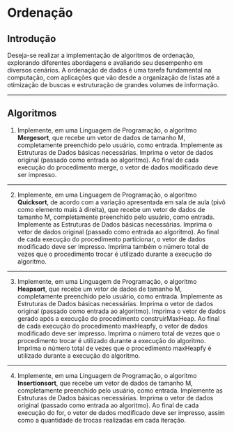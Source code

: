 # Ordenação

## Introdução
Deseja-se realizar a implementação de algoritmos de ordenação, explorando diferentes abordagens e avaliando seu desempenho em diversos cenários. A ordenação de dados é uma tarefa fundamental na computação, com aplicações que vão desde a organização de listas até a otimização de buscas e estruturação de grandes volumes de informação.

----

## Algoritmos

1. Implemente, em uma Linguagem de Programação, o algoritmo **Mergesort**, que recebe um vetor de dados de tamanho M, completamente preenchido pelo usuário, como entrada. Implemente as Estruturas de Dados básicas necessárias. Imprima o vetor de dados original (passado como entrada ao algoritmo). Ao final de cada execução do procedimento merge, o vetor de dados modificado deve ser impresso.

---

2. Implemente, em uma Linguagem de Programação, o algoritmo **Quicksort**, de acordo com a variação apresentada em sala de aula (pivô como elemento mais à direita), que recebe um vetor de dados de tamanho M, completamente preenchido pelo usuário, como entrada. Implemente as Estruturas de Dados básicas necessárias. Imprima o vetor de dados original (passado como entrada ao algoritmo). Ao final de cada execução do procedimento particionar, o vetor de dados modificado deve ser impresso. Imprima também o número total de vezes que o procedimento trocar é utilizado durante a execução do algoritmo.

---

3. Implemente, em uma Linguagem de Programação, o algoritmo **Heapsort**, que recebe um vetor de dados de tamanho M, completamente preenchido pelo usuário, como entrada. Implemente as Estruturas de Dados básicas necessárias. Imprima o vetor de dados original (passado como entrada ao algoritmo). Imprima o vetor de dados gerado após a execução do procedimento construirMaxHeap. Ao final de cada execução do procedimento maxHeapfy, o vetor de dados modificado deve ser impresso. Imprima o número total de vezes que o procedimento trocar é utilizado durante a execução do algoritmo. Imprima o número total de vezes que o procedimento maxHeapfy é utilizado durante a execução do algoritmo.

---

4. Implemente, em uma Linguagem de Programação, o algoritmo **Insertionsort**, que recebe um vetor de dados de tamanho M, completamente preenchido pelo usuário, como entrada. Implemente as Estruturas de Dados básicas necessárias. Imprima o vetor de dados original (passado como entrada ao algoritmo). Ao final de cada execução do for, o vetor de dados modificado deve ser impresso, assim como a quantidade de trocas realizadas em cada iteração.
